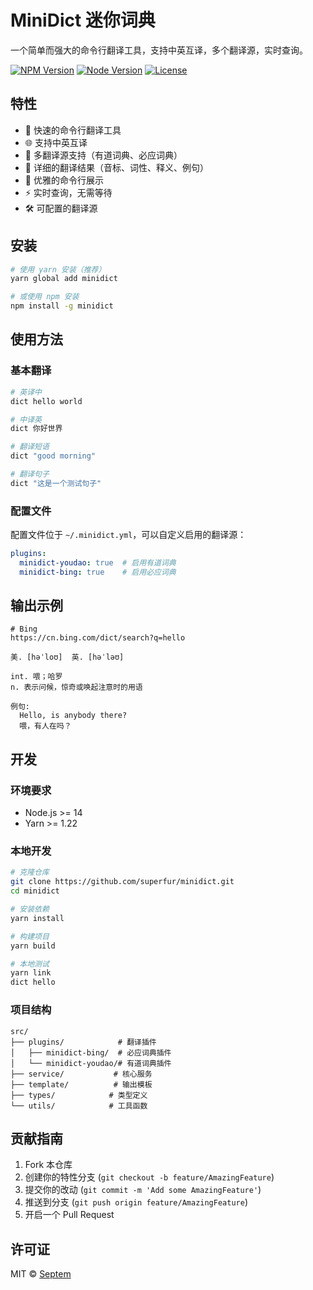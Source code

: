 # MiniDict 迷你词典

一个简单而强大的命令行翻译工具，支持中英互译，多个翻译源，实时查询。

[![NPM Version][npm-image]][npm-url]
[![Node Version][node-version-image]][node-version-url]
[![License][license-image]][license-url]

## 特性

- 🚀 快速的命令行翻译工具
- 🌐 支持中英互译
- 🔄 多翻译源支持（有道词典、必应词典）
- 📖 详细的翻译结果（音标、词性、释义、例句）
- 🎨 优雅的命令行展示
- ⚡️ 实时查询，无需等待
- 🛠 可配置的翻译源

## 安装

```bash
# 使用 yarn 安装（推荐）
yarn global add minidict

# 或使用 npm 安装
npm install -g minidict
```

## 使用方法

### 基本翻译

```bash
# 英译中
dict hello world

# 中译英
dict 你好世界

# 翻译短语
dict "good morning"

# 翻译句子
dict "这是一个测试句子"
```

### 配置文件

配置文件位于 `~/.minidict.yml`，可以自定义启用的翻译源：

```yaml
plugins:
  minidict-youdao: true  # 启用有道词典
  minidict-bing: true    # 启用必应词典
```

## 输出示例

```
# Bing
https://cn.bing.com/dict/search?q=hello

美. [həˈloʊ]  英. [həˈləʊ]

int. 喂；哈罗
n. 表示问候，惊奇或唤起注意时的用语

例句:
  Hello, is anybody there?
  喂，有人在吗？
```

## 开发

### 环境要求

- Node.js >= 14
- Yarn >= 1.22

### 本地开发

```bash
# 克隆仓库
git clone https://github.com/superfur/minidict.git
cd minidict

# 安装依赖
yarn install

# 构建项目
yarn build

# 本地测试
yarn link
dict hello
```

### 项目结构

```
src/
├── plugins/            # 翻译插件
│   ├── minidict-bing/  # 必应词典插件
│   └── minidict-youdao/# 有道词典插件
├── service/           # 核心服务
├── template/          # 输出模板
├── types/            # 类型定义
└── utils/            # 工具函数
```

## 贡献指南

1. Fork 本仓库
2. 创建你的特性分支 (`git checkout -b feature/AmazingFeature`)
3. 提交你的改动 (`git commit -m 'Add some AmazingFeature'`)
4. 推送到分支 (`git push origin feature/AmazingFeature`)
5. 开启一个 Pull Request

## 许可证

MIT © [Septem](https://github.com/superfur)

[npm-image]: https://img.shields.io/npm/v/minidict.svg
[npm-url]: https://npmjs.org/package/minidict
[node-version-image]: https://img.shields.io/node/v/minidict.svg
[node-version-url]: https://nodejs.org/en/download/
[license-image]: https://img.shields.io/npm/l/minidict.svg
[license-url]: https://github.com/superfur/minidict/blob/master/LICENSE

